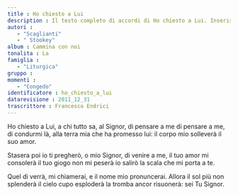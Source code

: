 ```yaml
--- 
title : Ho chiesto a Lui
description : Il testo completo di accordi di Ho chiesto a Lui. Inseriscila nel tuo canzoniere!
autori : 
   - "Scaglianti"
   - " Stookey"
album : Cammina con noi
tonalita : La
famiglia : 
   - "Liturgica"
gruppo : 
momenti : 
   - "Congedo"
identificatore : ho_chiesto_a_lui
datarevisione : 2011_12_31
trascrittore : Francesco Endrici
--- 
```




Ho chiesto a Lui,  a chi tutto sa, 
al Signor, di pensare a me 
di pensare a me,  di condurmi là, 
alla terra mia che ha promesso lui:
il corpo mio solleverà  il suo amor. 


Stasera poi  io ti pregherò, 
o mio Signor, di venire a me, 
il tuo amor   mi consolerà 
il tuo giogo non mi peserà
io salirò la scala che  mi porta a te. 


Quel dì verrà,  mi chiamerai, 
e il nome mio pronuncerai. 
Allora il sol  più non splenderà 
il cielo cupo esploderà
la tromba ancor risuonerà:  sei Tu Signor. 


